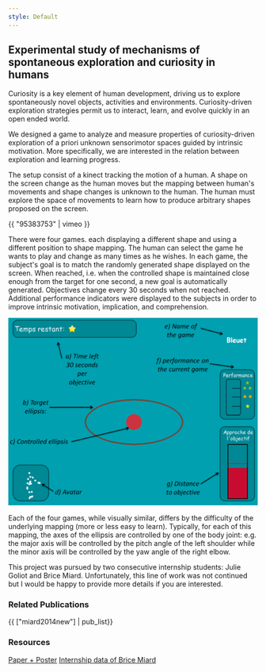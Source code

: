 ```yaml
---
style: Default
---
```


## Experimental study of mechanisms of spontaneous exploration and curiosity in humans

Curiosity is a key element of human development, driving us to explore spontaneously novel objects, activities and environments. Curiosity-driven exploration strategies permit us to interact, learn, and evolve quickly in an open ended world.

We designed a game to analyze and measure properties of curiosity-driven exploration of a priori unknown sensorimotor spaces guided by intrinsic motivation. More specifically, we are interested in the relation between exploration and learning progress.

The setup consist of a kinect tracking the motion of a human. A shape on the screen change as the human moves but the mapping between human's movements and shape changes is unknown to the human. The human must explore the space of movements to learn how to produce arbitrary shapes proposed on the screen.

{{ "95383753" | vimeo }}

There were four games. each displaying a different shape and using a different position to shape mapping. The human can select the game he wants to play and change as many times as he wishes. In each game, the subject's goal is to match the randomly generated shape displayed on the screen. When reached, i.e. when the controlled shape is maintained close enough from the target for one second, a new goal is automatically generated. Objectives change every 30 seconds when not reached. Additional performance indicators were displayed to the subjects in order to improve intrinsic motivation, implication, and comprehension.

<img src="img/game.png" class="img-responsive center-block">

Each of the four games, while visually similar, differs by the difficulty of the underlying mapping (more or less easy to learn). Typically, for each of this mapping, the axes of the ellipsis are controlled by one of the body joint: e.g. the major axis will be controlled by the pitch angle of the left shoulder while the minor axis will be controlled by the yaw angle of the right elbow.

This project was pursued by two consecutive internship students: Julie Goliot and Brice Miard. Unfortunately, this line of work was not continued but I would be happy to provide more details if you are interested.

### Related Publications

{{ ["miard2014new"] | pub_list}}

### Resources

<div>
<a href="https://github.com/jgrizou/poster_conference_icdl_2014_curiosity" target="_blank" class="btn btn-default" role="button">Paper + Poster</a>
<a href="{{ "/Public/internships/brice_miard/" | dropbox_link }}" target="_blank" class="btn btn-default" role="button">Internship data of Brice Miard</a>
</div>
